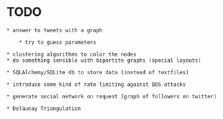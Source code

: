 # TODO
    * answer to tweets with a graph

        * try to guess parameters

    * clustering algorithms to color the nodes
    * do something sensible with bipartite graphs (special layouts)

    * SQLAlchemy/SQLite db to store data (instead of textfiles)

    * introduce some kind of rate limiting against DOS attacks

    * generate social network on request (graph of followers on twitter)

    * Delaunay Triangulation
